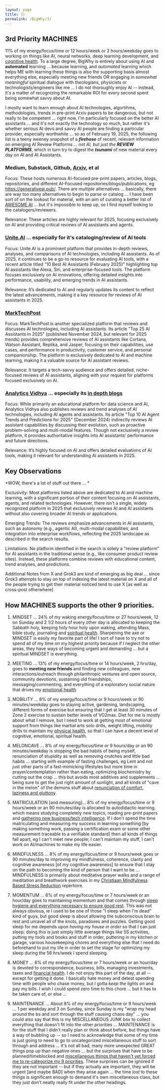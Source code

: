 ```yaml
---
layout: page
title: 3)
permalink: /BigWhy/3/
---
```



## 3rd Priority MACHINES 

11% of my energy/focus/time or 12 hours/week or 2 hours/weekday goes to working on things like AI, neural networks, deep learning development, and [cognitive health](https://bigwhypro.github.io/BigWhy/3/). To a large degree, BigWhy is entirely about using AI and **automated** learning ... because learning, and *automated* learning which helps ME with learning these things is also the supporting basis almost everything else, especially meeting new friends OR engaging in *somewhat meaningful* spiritual dialogue with theologians, physicists or technologists/engineers like me ... I do not thoroughly enjoy AI -- instead, it's a matter of recognizing the remarkable ROI for every second spent being somewhat savvy about AI.

I mostly want to learn enough about AI technologies, algortihms, methodologies, trends in pre-print Arxiv papers to be dangerous, but not really to be competent ... right now, I'm particularly focused on the better AI assistants ... and it's not exactly the technology so much, but rather it's whether serious AI devs and savvy AI people are finding a particular provider, especially worthwhile ... so as of February 19, 2025, the following list is a teeny weeney snapshot of a ***firehose*** of recent, relevant information on emerging AI Review Platforms ... *not AI, but just the* ***REVIEW PLATFORMS***, which in turn try to digest the ***tsunami*** of new material every day on AI and AI Assistants.

### Medium, Substack, Github, [Arxiv](https://arxiv.org/list/cs.AI/recent), et al 

Focus: These hosts numerous AI-focused pre-print papers, articles, blogs, repositories, and different AI-Focused repositories/blogs/publications, eg https://generativeai.pub/. There are *multiple* alternatives ... basically, there are way too many alternatives to begin to parse or catalog ... I have been sort of on the lookout for material, with an aim of curating a better list of [AWESOME AI](https://github.com/search?q=Awesome%20AI&type=repositories) ... but it's impossible to keep up, so I find myself looking to the catalogers/reviewers.

Relevance: These articles are highly relevant for 2025, focusing exclusively on AI and providing critical reviews of AI assistants and agents.

### [Unite.AI](https://www.unite.ai/) ... especially for it's cataloging/review of **AI tools**  

Focus: Unite.AI is a prominent platform that provides in-depth reviews, analyses, and comparisons of AI technologies, including AI assistants. As of 2025, it continues to be a go-to resource for evaluating AI tools, with a recent article titled "10 Best AI Assistants (February 2025)" highlighting top AI assistants like Alexa, Siri, and enterprise-focused tools. The platform focuses exclusively on AI innovations, offering detailed insights into performance, usability, and emerging trends in AI assistants.

Relevance: It’s dedicated to AI and regularly updates its content to reflect the latest advancements, making it a key resource for reviews of AI assistants in 2025.

### [MarkTechPost](https://www.marktechpost.com/)   

Focus: MarkTechPost is another specialized platform that reviews and discusses AI technologies, including AI assistants. Its article "Top 25 AI Assistants in 2025" (published November 2024, but relevant for 2025 trends) provides comprehensive reviews of AI assistants like Cortana, Watson Assistant, Replika, and Jasper, focusing on their capabilities, use cases, and performance in productivity, customer service, and personal companionship. The platform is exclusively dedicated to AI and machine learning, making it a valuable source for AI assistant reviews.

Relevance: It targets a tech-savvy audience and offers detailed, niche-focused reviews of AI assistants, aligning with your request for platforms focused exclusively on AI.

### [Analytics Vidhya](https://www.analyticsvidhya.com/)  ... especially its [in depth blogs](https://www.analyticsvidhya.com/blog/)

Focus: While primarily an educational platform for data science and AI, Analytics Vidhya also publishes reviews and trend analyses of AI technologies, including AI agents and assistants. Its article "Top 10 AI Agent Trends and Predictions for 2025" (December 2024) indirectly reviews AI assistant capabilities by discussing their evolution, such as proactive problem-solving and multi-modal features. Though not exclusively a review platform, it provides authoritative insights into AI assistants’ performance and future directions.

Relevance: It’s highly focused on AI and offers detailed evaluations of AI tools, making it relevant for understanding AI assistants in 2025.


## Key Observations

*WOW, there's a lot of stuff out there ... *

Exclusivity: Most platforms listed above are dedicated to AI and machine learning, with a significant portion of their content focusing on AI assistants, agents, and related technologies. However, there isn’t a single, widely recognized platform in 2025 that exclusively reviews AI and AI assistants without also covering broader AI trends or applications.

Emerging Trends: The reviews emphasize advancements in AI assistants, such as autonomy (e.g., agentic AI), multi-modal capabilities, and integration into enterprise workflows, reflecting the 2025 landscape as described in the search results.

Limitations: No platform identified in the search is solely a “review platform” for AI assistants in the traditional sense (e.g., like consumer product review sites). Instead, these platforms combine reviews with educational content, trend analyses, and predictions.

Additional Notes from X and Grok3 are kind of emerging as big deal ... since Grok3 attempts to stay on top of indexing the latest material on X and all of the people trying to get their material noticed tend to use X [as well as cross-post otherwhere]

## How MACHINES supports the other 9 priorities.

1) MINDSET ... 24% of my waking energy/focus/time or 27 hours/week, 12 on Sunday and 2 1/2 hours of every other day is allocated to keeping the Sabbath holy, keeping holy hour holy upon waking, attending Mass, bible study, journaling and [spiritual health](https://bigwhypro.github.io/BigWhy/Spiritual/). Sharpening the axe or MINDSET is easily my favorite part of life! I sort of have to try not to spend all of my time on my highest priority because if I neglect the other areas, they have ways of becoming urgent and demanding ... but a spiritual MINDSET is everything.

2) MEETING ... 13% of my energy/focus/time or 14 hours/week, 2 hrs/day, goes to **meeting new friends** and finding new colleagues, new interactions/outreach through philanthropic ventures and open source, community devotions, sustaining old friendships, messaging/commenting, and everything of a exploratory social nature that drives my [emotional health](https://bigwhypro.github.io/BigWhy/2/)

4) MOBILITY ... 8% of my energy/focus/time or 9 hours/week or 90 minutes/weekday goes to staying active, gardening, landscaping, different forms of exercise but ensuring that I get at least 30 minutes of Zone 2 exercise to sustain better levels of VO2max. Diet for me is mostly about what I remove, but I need to work at getting most of emotional support from things like martial arts solo drills, weight lifting, mobility drills to maintain my [physical health](https://bigwhypro.github.io/BigWhy/4/), so that I can have a decent level of cognitive, emotional, spiritual health.

5) MELONCAVE ... 8% of my energy/focus/time or 9 hours/day or an 90 minutes/weekday is stopping the bad habits of being myself, renunciation of stupidity as well as removing crutches and little bad habits ...  starting with example of fasting challenges, eg Lent and not just other parts of a fast-mimicking lifestyles but more time in prayer/contemplation rather than eating, optimizing biochemistry by cutting out the crap ... this but avoids most additives and supplements ... being sure to get the just right amount of sunlight, and all kinds of "cave in the melon" of the demons stuff about [renunciation of comfort, laziness and gluttony](https://bigwhypro.github.io/BigWhy/5/).

6) MATRICULATION [and measuring]... 8% of my energy/focus/time or 9 hours/week or an 90 minutes/day is allocated to autodidactic learning, which means studying completely new topics, reading pre-print papers and [gathering new business/tech intelligence](https://bigwhypro.github.io/BigWhy/6/). If I don't spend the time matriculating and measuring my success in learning something [by making something work, passing a certification exam or some other measurement traceable to a verifiable standard] then all kinds of things fall apart, eg I can't meet new people; I can't maintain my stuff, I can't work on AI/machines to make my life easier.

7) MINDFULNESS ... 8% of my energy/focus/time or 9 hours/week goes or 90 minutes/day to improving my mindfulness, coherence, clarity and cognitive awareness [of my cognitive awareness] to ensure that I stay on the path to becoming the kind of person that I want to be ... MINDFULNESS is primarily about meditative prayer walks and a range of meditation and breathwork exercises in my [Christiaan Mindfulness Based Stress Reduction](https://bigwhypro.github.io/BigWhy/7/) repertoire.

8) MOMENTUM ... 6% of my energy/focus/time or 7 hours/week or an hour/day goes to maintaining momentum and that comes through [sleep hygiene and everything necessary to ensure good rest](https://bigwhypro.github.io/BigWhy/8/).  This was not always obvious, ie I used to be one of those "I sleep when I'm dead" kind of guys, but good sleep is about allowing the subconscious brain to rest and unravel all of the knots, paradoxes and puzzles. Getting good sleep for me depends upon *having my house in order* so that I can just sleep; doing this is just simply little average things like  5S activities, putting my tools and books and stuff in order, puttering in my kitchen or garage, various housekeeping chores and everything else that I need do beforehand to put my life in order to set the stage for optimizing my sleep during the 56 hrs/week I spend sleeping.

9) MONEY ... 6% of my energy/focus/time or 7 hours/week or an hour/day is devoted to correspondence, business, bills, managing investments, taxes and [financial health](https://bigwhypro.github.io/BigWhy/9/). I do not enjoy this part of the day, at all -- except for getting it done. I basically hate money and detest spending time with people who chase money, but I gotta *keep the lights on* and pay my bills. I wish I could spend zero time to this chore ... but it has to be taken care of, or else ...

10) MAINTENANCE ... About 8% of my energy/focus/time or 9 hours/week ... 1 per weekday and 3 on Sunday, since Sunday is my "wrap my head around the bs and sort through the stuff causing chaos day" ... you could also say that this is my MISCELLANEOUS JUNK box to collect everything that doesn't fit into the other priorities ... MAINTENANCE is for the stuff that I didn't really plan or think about before, but things have a way of bubbling up -- so I need to acknowledge that some of my time is just going to need to go to uncategorized miscellaneous stuff to sort through and address ... it's not all bad, many more unexpected GREAT things pop up than negative ones ... but the surprises that have to be planned/timeblocked and [miscellaneous things that haven't yet forced me to re-categorize my 9 priorities](https://bigwhypro.github.io/BigWhy/A/). These surprises can be ignored if they are not important -- but if they actually are important, they will be urgent [and maybe BAD] when they arise again ... the time *lost* to these things is significant enough to demand it's own miscellaneous class, but they just don't neatly really fit under the other headings.




